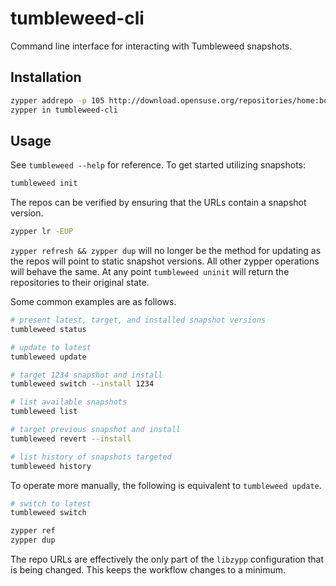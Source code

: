 # tumbleweed-cli

Command line interface for interacting with Tumbleweed snapshots.

## Installation

```bash
zypper addrepo -p 105 http://download.opensuse.org/repositories/home:boombatower:snapshot/openSUSE_Tumbleweed/ tw-snapshot
zypper in tumbleweed-cli
```

## Usage

See `tumbleweed --help` for reference. To get started utilizing snapshots:

```bash
tumbleweed init
```

The repos can be verified by ensuring that the URLs contain a snapshot version.

```bash
zypper lr -EUP
```

`zypper refresh && zypper dup` will no longer be the method for updating as the
repos will point to static snapshot versions. All other zypper operations will
behave the same. At any point `tumbleweed uninit` will return the repositories
to their original state.

Some common examples are as follows.

```bash
# present latest, target, and installed snapshot versions
tumbleweed status

# update to latest
tumbleweed update

# target 1234 snapshot and install
tumbleweed switch --install 1234

# list available snapshots
tumbleweed list

# target previous snapshot and install
tumbleweed revert --install

# list history of snapshots targeted
tumbleweed history
```

To operate more manually, the following is equivalent to `tumbleweed update`.

```bash
# switch to latest
tumbleweed switch

zypper ref
zypper dup
```

The repo URLs are effectively the only part of the `libzypp` configuration that
is being changed. This keeps the workflow changes to a minimum.
